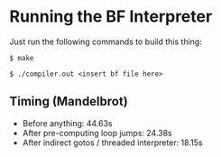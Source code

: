 # Running the BF Interpreter
Just run the following commands to build this thing:

```shell
$ make

$ ./compiler.out <insert bf file here>
```

## Timing (Mandelbrot)
- Before anything: 44.63s
- After pre-computing loop jumps: 24.38s
- After indirect gotos / threaded interpreter: 18.15s